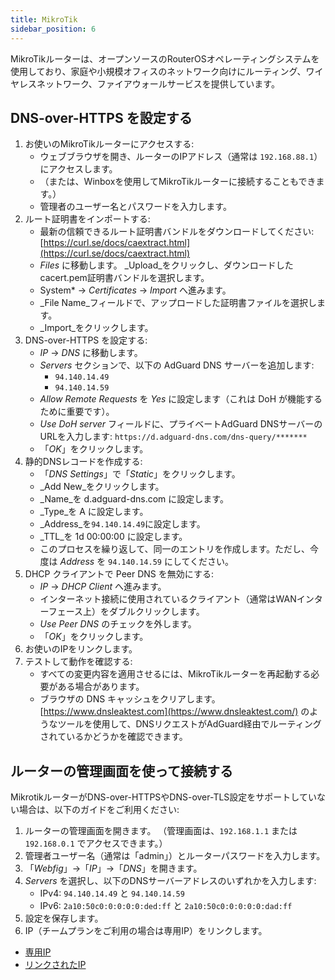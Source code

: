 ```yaml
---
title: MikroTik
sidebar_position: 6
---
```


MikroTikルーターは、オープンソースのRouterOSオペレーティングシステムを使用しており、家庭や小規模オフィスのネットワーク向けにルーティング、ワイヤレスネットワーク、ファイアウォールサービスを提供しています。

## DNS-over-HTTPS を設定する

1. お使いのMikroTikルーターにアクセスする:
   - ウェブブラウザを開き、ルーターのIPアドレス（通常は `192.168.88.1`）にアクセスします。
   - （または、Winboxを使用してMikroTikルーターに接続することもできます。）
   - 管理者のユーザー名とパスワードを入力します。
2. ルート証明書をインポートする:
   - 最新の信頼できるルート証明書バンドルをダウンロードしてください: [https://curl.se/docs/caextract.html](https://curl.se/docs/caextract.html)
   - _Files_ に移動します。 _Upload_をクリックし、ダウンロードしたcacert.pem証明書バンドルを選択します。
   - System\* → _Certificates_ → _Import_ へ進みます。
   - _File Name_フィールドで、アップロードした証明書ファイルを選択します。
   - _Import_をクリックします。
3. DNS-over-HTTPS を設定する:
   - _IP_ → _DNS_ に移動します。
   - _Servers_ セクションで、以下の AdGuard DNS サーバーを追加します:
     - `94.140.14.49`
     - `94.140.14.59`
   - _Allow Remote Requests_ を _Yes_ に設定します（これは DoH が機能するために重要です）。
   - _Use DoH server_ フィールドに、プライベートAdGuard DNSサーバーのURLを入力します: `https://d.adguard-dns.com/dns-query/*******`
   - 「_OK_」をクリックします。
4. 静的DNSレコードを作成する:
   - 「_DNS Settings_」で「_Static_」をクリックします。
   - _Add New_をクリックします。
   - _Name_を d.adguard-dns.com に設定します。
   - _Type_を A に設定します。
   - _Address_を`94.140.14.49`に設定します。
   - _TTL_を 1d 00:00:00 に設定します。
   - このプロセスを繰り返して、同一のエントリを作成します。ただし、今度は _Address_ を `94.140.14.59` にしてください。
5. DHCP クライアントで Peer DNS を無効にする:
   - _IP_ → _DHCP Client_ へ進みます。
   - インターネット接続に使用されているクライアント（通常はWANインターフェース上）をダブルクリックします。
   - _Use Peer DNS_ のチェックを外します。
   - 「_OK_」をクリックします。
6. お使いのIPをリンクします。
7. テストして動作を確認する:
   - すべての変更内容を適用させるには、MikroTikルーターを再起動する必要がある場合があります。
   - ブラウザの DNS キャッシュをクリアします。 [https://www.dnsleaktest.com](https://www.dnsleaktest.com/) のようなツールを使用して、DNSリクエストがAdGuard経由でルーティングされているかどうかを確認できます。

## ルーターの管理画面を使って接続する

MikrotikルーターがDNS-over-HTTPSやDNS-over-TLS設定をサポートしていない場合は、以下のガイドをご利用ください:

1. ルーターの管理画面を開きます。 （管理画面は、`192.168.1.1` または `192.168.0.1` でアクセスできます。）
2. 管理者ユーザー名（通常は「admin」）とルーターパスワードを入力します。
3. 「_Webfig_」→「_IP_」→「_DNS_」を開きます。
4. _Servers_ を選択し、以下のDNSサーバーアドレスのいずれかを入力します:
   - IPv4: `94.140.14.49` と `94.140.14.59`
   - IPv6: `2a10:50c0:0:0:0:0:ded:ff` と `2a10:50c0:0:0:0:0:dad:ff`
5. 設定を保存します。
6. IP（チームプランをご利用の場合は専用IP）をリンクします。

- [専用IP](/private-dns/connect-devices/other-options/dedicated-ip.md)
- [リンクされたIP](/private-dns/connect-devices/other-options/linked-ip.md)
